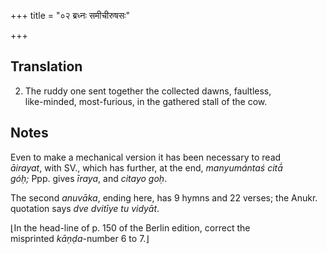 +++
title = "०२ ब्रध्नः समीचीरुषसः"

+++
## Translation
2. The ruddy one sent together the collected dawns, faultless,  
like-minded, most-furious, in the gathered stall of the cow.

## Notes
Even to make a mechanical version it has been necessary to read  
*āirayat*, with SV., which has further, at the end, *manyumántaś citā́  
góḥ;* Ppp. gives *īraya*, and *citayo goḥ*.  
  
The second *anuvāka*, ending here, has 9 hymns and 22 verses; the Anukr.  
quotation says *dve dvitīye tu vidyāt*.  
  
⌊In the head-line of p. 150 of the Berlin edition, correct the  
misprinted *kāṇḍa*-number 6 to 7.⌋

